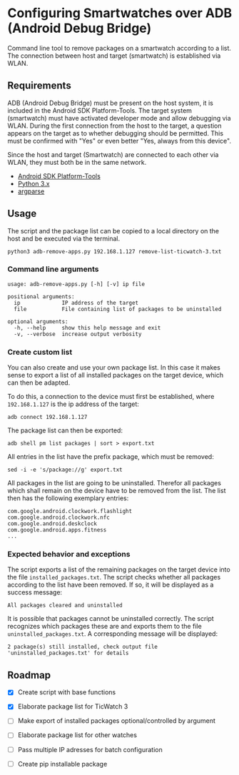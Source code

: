 # Configuring Smartwatches over ADB (Android Debug Bridge)
Command line tool to remove packages on a smartwatch according to a list. The connection between host and target (smartwatch) is established via WLAN.



## Requirements
ADB (Android Debug Bridge) must be present on the host system, it is included in the Android SDK Platform-Tools. The target system (smartwatch) must have activated developer mode and allow debugging via WLAN. During the first connection from the host to the target, a question appears on the target as to whether debugging should be permitted. This must be confirmed with "Yes" or even better "Yes, always from this device".

Since the host and target (Smartwatch) are connected to each other via WLAN, they must both be in the same network.

- [Android SDK Platform-Tools](https://developer.android.com/studio/releases/platform-tools)
- [Python 3.x](https://www.python.org/downloads/)
- [argparse](https://pypi.python.org/pypi/argparse)



## Usage
The script and the package list can be copied to a local directory on the host and be executed via the terminal.

`python3 adb-remove-apps.py 192.168.1.127 remove-list-ticwatch-3.txt `


### Command line arguments
```
usage: adb-remove-apps.py [-h] [-v] ip file

positional arguments:
  ip             IP address of the target
  file           File containing list of packages to be uninstalled

optional arguments:
  -h, --help     show this help message and exit
  -v, --verbose  increase output verbosity
```

### Create custom list
You can also create and use your own package list. In this case it makes sense to export a list of all installed packages on the target device, which can then be adapted.

To do this, a connection to the device must first be established, where `192.168.1.127` is the ip address of the target:

`adb connect 192.168.1.127`

The package list can then be exported:

`adb shell pm list packages | sort > export.txt`

All entries in the list have the prefix package, which must be removed:

`sed -i -e 's/package://g' export.txt `

All packages in the list are going to be uninstalled. Therefor all packages which shall remain on the device have to be removed from the list. The list then has the following exemplary entries:

```
com.google.android.clockwork.flashlight
com.google.android.clockwork.nfc
com.google.android.deskclock
com.google.android.apps.fitness
...
```

### Expected behavior and exceptions
The script exports a list of the remaining packages on the target device into the file `installed_packages.txt`. The script checks whether all packages according to the list have been removed. If so, it will be displayed as a success message:

`All packages cleared and uninstalled`

It is possible that packages cannot be uninstalled correctly. The script recognizes which packages these are and exports them to the file `uninstalled_packages.txt`. A corresponding message will be displayed:

`2 package(s) still installed, check output file 'uninstalled_packages.txt' for details`







## Roadmap
- [x] Create script with base functions
- [x] Elaborate package list for TicWatch 3
- [ ] Make export of installed packages optional/controlled by argument
- [ ] Elaborate package list for other watches
- [ ] Pass multiple IP adresses for batch configuration
- [ ] Create pip installable package


